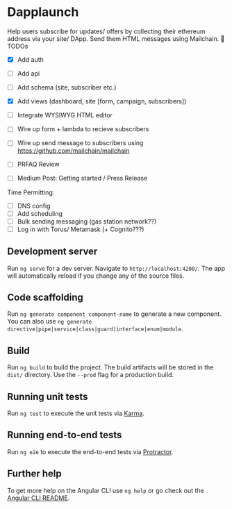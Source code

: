 # Dapplaunch

Help users subscribe for updates/ offers by collecting their ethereum address via your site/ DApp. Send them HTML messages using Mailchain.
👋
TODOs

- [x] Add auth
- [ ] Add api
- [ ] Add schema (site, subscriber etc.)
- [x] Add views (dashboard, site [form, campaign, subscribers])
- [ ] Integrate WYSIWYG HTML editor
- [ ] Wire up form + lambda to recieve subscribers
- [ ] Wire up send message to subscribers using <https://github.com/mailchain/mailchain>

- [ ] PRFAQ Review
- [ ] Medium Post: Getting started / Press Release

Time Permitting:

- [ ] DNS config
- [ ] Add scheduling
- [ ] Bulk sending messaging (gas station network??)
- [ ] Log in with Torus/ Metamask (+ Cognito???)

## Development server

Run `ng serve` for a dev server. Navigate to `http://localhost:4200/`. The app will automatically reload if you change any of the source files.

## Code scaffolding

Run `ng generate component component-name` to generate a new component. You can also use `ng generate directive|pipe|service|class|guard|interface|enum|module`.

## Build

Run `ng build` to build the project. The build artifacts will be stored in the `dist/` directory. Use the `--prod` flag for a production build.

## Running unit tests

Run `ng test` to execute the unit tests via [Karma](https://karma-runner.github.io).

## Running end-to-end tests

Run `ng e2e` to execute the end-to-end tests via [Protractor](http://www.protractortest.org/).

## Further help

To get more help on the Angular CLI use `ng help` or go check out the [Angular CLI README](https://github.com/angular/angular-cli/blob/master/README.md).
